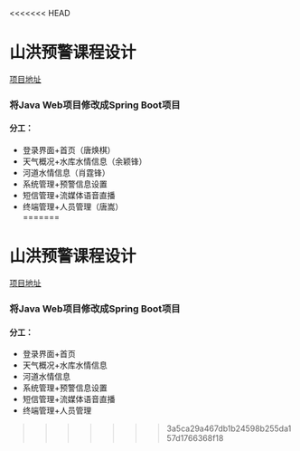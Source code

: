 <<<<<<< HEAD
# 山洪预警课程设计  
[项目地址](https://github.com/Steventxy/riverVis.git)  
### 将Java Web项目修改成Spring Boot项目  
#### 分工：  
* 登录界面+首页（唐焕棋）  
* 天气概况+水库水情信息（余颖锋）  
* 河道水情信息（肖霆锋）  
* 系统管理+预警信息设置  
* 短信管理+流媒体语音直播  
* 终端管理+人员管理（唐嵩）  
=======
# 山洪预警课程设计  
[项目地址](https://github.com/Steventxy/riverVis.git)  
### 将Java Web项目修改成Spring Boot项目  
#### 分工：  
* 登录界面+首页  
* 天气概况+水库水情信息  
* 河道水情信息  
* 系统管理+预警信息设置  
* 短信管理+流媒体语音直播  
* 终端管理+人员管理  

>>>>>>> 3a5ca29a467db1b24598b255da157d1766368f18
